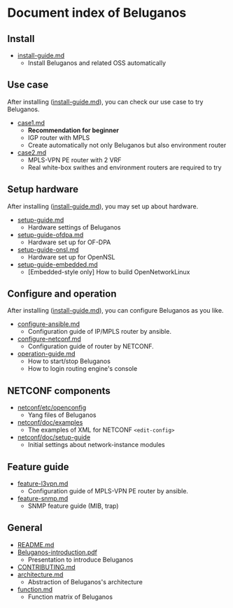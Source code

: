 # Document index of Beluganos

## Install

- [install-guide.md](install-guide.md)
	- Install Beluganos and related OSS automatically

## Use case

After installing ([install-guide.md](install-guide.md)), you can check our use case to try Beluganos.

- [case1.md](example/case1/case1.md)
	- **Recommendation for beginner**
	- IGP router with MPLS
	- Create automatically not only Beluganos but also environment router
- [case2.md](example/case2/case2.md)
	- MPLS-VPN PE router with 2 VRF
	- Real white-box swithes and environment routers are required to try

## Setup hardware

After installing ([install-guide.md](install-guide.md)), you may set up about hardware.

- [setup-guide.md](setup-guide.md)
	- Hardware settings of Beluganos
- [setup-guide-ofdpa.md](setup-guide-ofdpa.md)
	- Hardware set up for OF-DPA
- [setup-guide-onsl.md](setup-guide-onsl.md)
	- Hardware set up for OpenNSL
- [setup-guide-embedded.md](setup-guide-embedded.md)
	- [Embedded-style only] How to build OpenNetworkLinux

## Configure and operation

After installing ([install-guide.md](install-guide.md)), you can configure Beluganos as you like.

- [configure-ansible.md](configure-ansible.md)
	- Configuration guide of IP/MPLS router by ansible.
- [configure-netconf.md](configure-netconf.md)
	- Configuration guide of router by NETCONF.
- [operation-guide.md](operation-guide.md)
	- How to start/stop Beluganos
	- How to login routing engine's console

## NETCONF components

- [netconf/etc/openconfig](https://github.com/beluganos/netconf/tree/master/etc/openconfig)
	- Yang files of Beluganos
- [netconf/doc/examples](https://github.com/beluganos/netconf/tree/master/doc/examples)
	- The examples of XML for NETCONF `<edit-config>`
- [netconf/doc/setup-guide](https://github.com/beluganos/netconf/blob/master/doc/setup-guide.md)
	- Initial settings about network-instance modules

## Feature guide

- [feature-l3vpn.md](feature-l3vpn.md)
	- Configuration guide of MPLS-VPN PE router by ansible.
- [feature-snmp.md](feature-snmp.md) 
	- SNMP feature guide (MIB, trap)

## General

- [README.md](../README.md)
- [Beluganos-introduction.pdf](Beluganos-introduction.pdf)
	- Presentation to introduce Beluganos
- [CONTRIBUTING.md](../CONTRIBUTING.md)
- [architecture.md](architecture.md)
	- Abstraction of Beluganos's architecture
- [function.md](function.md)
	- Function matrix of Beluganos